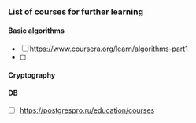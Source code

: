 ### List of courses for further learning
#### Basic algorithms
* [ ] https://www.coursera.org/learn/algorithms-part1
* [ ] 
#### Cryptography

#### DB
* [ ] https://postgrespro.ru/education/courses
